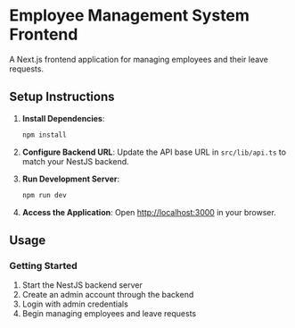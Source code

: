 # Employee Management System Frontend

A Next.js frontend application for managing employees and their leave requests.

## Setup Instructions

1. **Install Dependencies**:
   ```bash
   npm install
   ```

2. **Configure Backend URL**:
   Update the API base URL in `src/lib/api.ts` to match your NestJS backend.

3. **Run Development Server**:
   ```bash
   npm run dev
   ```

4. **Access the Application**:
   Open [http://localhost:3000](http://localhost:3000) in your browser.

## Usage

### Getting Started
1. Start the NestJS backend server
2. Create an admin account through the backend
3. Login with admin credentials
4. Begin managing employees and leave requests
